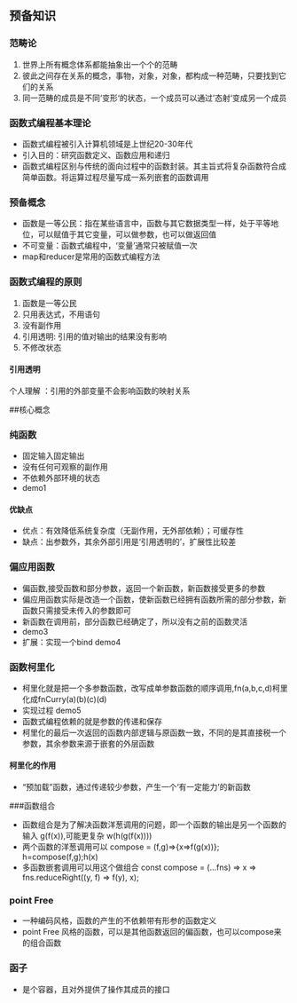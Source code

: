 ## 预备知识
### 范畴论
1. 世界上所有概念体系都能抽象出一个个的范畴
2. 彼此之间存在关系的概念，事物，对象，对象，都构成一种范畴，只要找到它们的关系
3. 同一范畴的成员是不同‘变形‘的状态，一个成员可以通过’态射‘变成另一个成员
### 函数式编程基本理论
* 函数式编程被引入计算机领域是上世纪20-30年代
* 引入目的：研究函数定义、函数应用和递归
* 函数式编程区别与传统的面向过程中的函数封装。其主旨式将复杂函数符合成简单函数。将运算过程尽量写成一系列嵌套的函数调用
### 预备概念
* 函数是一等公民：指在某些语言中，函数与其它数据类型一样，处于平等地位，可以赋值于其它变量，可以做参数，也可以做返回值
* 不可变量：函数式编程中，‘变量’通常只被赋值一次
* map和reducer是常用的函数式编程方法
### 函数式编程的原则
1. 函数是一等公民
2. 只用表达式，不用语句
3. 没有副作用
4. 引用透明: 引用的值对输出的结果没有影响
5. 不修改状态
#### 引用透明
个人理解 ：引用的外部变量不会影响函数的映射关系

##核心概念
### 纯函数
* 固定输入固定输出
* 没有任何可观察的副作用
* 不依赖外部环境的状态 
* demo1

#### 优缺点
* 优点：有效降低系统复杂度（无副作用，无外部依赖）；可缓存性
* 缺点：出参数外，其余外部引用是‘引用透明的’，扩展性比较差

### 偏应用函数

* 偏函数,接受函数和部分参数，返回一个新函数，新函数接受更多的参数
* 偏应用函数实际是改造一个函数，使新函数已经拥有函数所需的部分参数，新函数只需接受未传入的参数即可
* 新函数在调用前，部分函数已经确定了，所以没有之前的函数灵活
* demo3
* 扩展：实现一个bind demo4

### 函数柯里化
* 柯里化就是把一个多参数函数，改写成单参数函数的顺序调用,fn(a,b,c,d)柯里化成fnCurry(a)(b)(c)(d)
* 实现过程 demo5
* 函数式编程依赖的就是参数的传递和保存
* 柯里化的最后一次返回的函数内部逻辑与原函数一致，不同的是其直接税一个参数，其余参数来源于嵌套的外层函数
#### 柯里化的作用
* “预加载”函数，通过传递较少参数，产生一个‘有一定能力’的新函数

###函数组合
* 函数组合是为了解决函数洋葱调用的问题，即一个函数的输出是另一个函数的输入 g(f(x)),可能更复杂 w(h(g(f(x))))
* 两个函数的洋葱调用可以 compose = (f,g)=>{x=>f(g(x))}; h=compose(f,g);h(x)
* 多函数嵌套调用可以用这个做组合  const compose = (...fns) => x => fns.reduceRight((y, f) => f(y), x);

### point Free 
* 一种编码风格，函数的产生的不依赖带有形参的函数定义
* point Free 风格的函数，可以是其他函数返回的偏函数，也可以compose来的组合函数

### 函子
* 是个容器，且对外提供了操作其成员的接口
